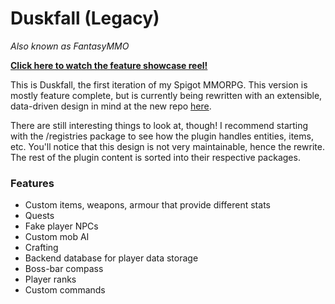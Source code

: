 # Duskfall (Legacy)
*Also known as FantasyMMO*

[**Click here to watch the feature showcase reel!**](https://www.youtube.com/watch?v=ScNhC0RFkuM)

This is Duskfall, the first iteration of my Spigot MMORPG. This version is mostly feature complete, but is currently being rewritten with an extensible, data-driven design in mind at the new repo [here](https://github.com/TomasBorsje/Duskfall).

There are still interesting things to look at, though! I recommend starting with the /registries package to see how the plugin handles entities, items, etc. You'll notice that this design is not very maintainable, hence the rewrite. The rest of the plugin content is sorted into their respective packages.

### Features
- Custom items, weapons, armour that provide different stats
- Quests
- Fake player NPCs
- Custom mob AI
- Crafting
- Backend database for player data storage
- Boss-bar compass
- Player ranks
- Custom commands
